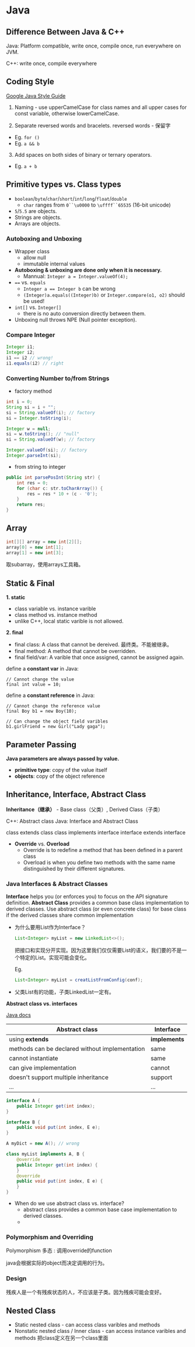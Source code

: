 <extoc></extoc>

# Java

## Difference Between Java & C++

Java: Platform compatible, write once, compile once, run everywhere on JVM.

C++: write once, compile everywhere


## Coding Style
[Google Java Style Guide](https://google.github.io/styleguide/javaguide.html)

1. Naming - use upperCamelCase for class names and all upper cases for const variable, otherwise lowerCamelCase.

2. Separate reversed words and bracelets. 
reversed words - 保留字

- Eg. ```for ()```
- Eg. ```a && b```

3. Add spaces on both sides of binary or ternary operators.

- Eg. ```a + b```


## Primitive types vs. Class types

- `boolean`/`byte`/`char`/`short`/`int`/`long`/`float`/`double`
    - `char` ranges from `0``\u0000` to `\uffff``65535` (16-bit unicode)
- `5`/`5.5` are objects.
- Strings are objects.
- Arrays are objects.

### Autoboxing and Unboxing

- Wrapper class
    - allow null
    - immutable internal values
- **Autoboxing & unboxing are done only when it is necessary.**
    - Mannual: `Integer a = Integer.valueOf(4);`
- `==` vs. `equals`
    - `Integer a == Integer b` can be wrong
    - `(Integer)a.equals((Integer)b)` or `Integer.compare(o1, o2)` should be used!
- `int[]` vs. `Integer[]`
    - there is no auto conversion directly between them.
- Unboxing null throws NPE (Null pointer exception).

### Compare Integer

```java
Integer i1;
Integer i2;
i1 == i2 // wrong!
i1.equals(i2) // right
```

### Converting Number to/from Strings

- factory method

```java
int i = 0;
String si = i + "";
si = String.valueOf(i); // factory
si = Integer.toString(i);

Integer w = null;
si = w.toString(); // "null"
si = String.valueOf(w); // factory

Integer.valueOf(si); // factory
Integer.parseInt(si);
```

- from string to integer

```java
public int parsePosInt(String str) {
    int res = 0;
    for (char c: str.toCharArray()) {
        res = res * 10 + (c - '0');
    }
    return res;
}
```

## Array

```java
int[][] array = new int[2][];
array[0] = new int[1];
array[1] = new int[3];
```

取subarray，使用arrays工具箱。


## Static & Final

__1. static__

- class variable vs. instance varible
- class method vs. instance method
- unlike C++, local static varible is not allowed.

__2. final__

- final class: A class that cannot be dereived. 最终类。不能被继承。
- final method: A method that cannot be overridden.
- final field/var: A varible that once assigned, cannot be assigned again.

define a **constant var** in Java:

```
// Cannot change the value
final int value = 10;
```

define a **constant reference** in Java:

```
// Cannot change the reference value
final Boy b1 = new Boy(10);

// Can change the object field varibles
b1.girlFriend = new Girl("Lady gaga");
```

## Parameter Passing

**Java parameters are always passed by value.**

- **primitive type**: copy of the value itself
- **objects**: copy of the object reference

## Inheritance, Interface, Abstract Class

__Inheritance（继承）__ - Base class（父类）, Derived Class（子类）

C++: Abstract class
Java: Interface and Abstract Class

class extends class
class implements interface
interface extends interface

- **Override** vs. **Overload**
    - Override is to redefine a method that has been defined in a parent class
    - Overload is when you define two methods with the same name distinguished by their different signatures.

### Java Interfaces & Abstract Classes

**Interface** helps you (or enforces you) to focus on the API signature definition.
**Abstract Class** provides a common base class implementation to derived classes. Use abstract class (or even concrete class) for base class if the derived classes share common implementation

- 为什么要用List作为Interface？

    ```java
    List<Integer> myList = new LinkedList<>();
    ```

    把接口和实现分开实现。因为这里我们仅仅需要List的语义，我们要的不是一个特定的List。实现可能会变化。
    
    Eg.
     
    ```java
    List<Integer> myList = creatListFromConfig(conf);
    ```
    
- 父类List有的功能，子类LinkedList一定有。


__Abstract class vs. interfaces__

[Java docs](https://docs.oracle.com/javase/tutorial/java/IandI/abstract.html)

Abstract class | Interface
----|----
using **extends** | **implements**
methods can be declared without implementation | same
cannot instantiate | same
can give implementation | cannot
doesn't support multiple inheritance | support
... | ...


```java
interface A {
    public Integer get(int index);
}

interface B {
    public void put(int index, E e);
}

A myDict = new A(); // wrong

class myList implements A, B {
    @override
    public Integer get(int index) {
    }
    @override
    public void put(int index, E e) {
    }    
}
```

- When do we use abstract class vs. interface?
    - abstract class provides a common base case implementation to derived classes.
    - 

### Polymorphism and Overriding

Polymorphism 多态 : 调用override的function

java会根据实际的object而决定调用的行为。

### Design

残疾人是一个有残疾状态的人，不应该是子类。因为残疾可能会变好。

## Nested Class

- Static nested class - can access class varibles and methods
- Nonstatic nested class / Inner class - can access instance varibles and methods
把class定义在另一个class里面